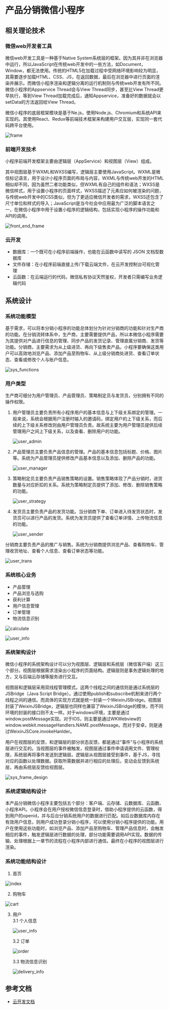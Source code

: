 # 产品分销微信小程序

## 相关理论技术

### 微信web开发者工具

微信web开发工具是一种基于Native System系统层的框架。因为其并非在浏览器中运行，所以JavaScript在传统web开发中的一些方法，如Document，Window，都无法使用。传统的HTML5在加载过程中受网络环境影响较为明显，其需要逐步加载HTML、CSS、JS，在返回数据，最后在浏览器中进行页面的渲染并展示。而微信小程序渲染和逻辑分离的运行机制则与传统web开发有所不同。微信小程序的Appservice Thread会与View Thread同步，甚至比View Thread更早执行，等到View Thread加载完成后，通知Appservice，准备好的数据就会以setData的方法返回给View Thread。  

微信小程序的底层框架模块是基于Ne.js，使用Node.js、Chromium和系统API来实现的。其使用React、Redux等前端技术框架来构建用户交互层，实现同一套代码跨平台使用。  

![frame](imgs/frame.jpg)

### 前端开发技术

小程序前端开发框架主要由逻辑层（AppService）和视图层（View）组成。  

其中视图层基于WXML和WXSS编写，逻辑层主要使用JavaScript。WXML是微信标记语言，用于设计小程序页面的布局与内容，WXML与传统web开发的HTML相似却不同，因为虽然二者功能类似，但WXML有自己的组件和语法；WXSS是微信样式，用于设置小程序的页面样式，WXSS描述了元素应如何被渲染的问题，与传统web开发中的CSS类似，但为了更适应微信开发者的需求，WXSS还包含了尺寸单位和样式的导入；JavaScript是当今社会中应用最为广泛的脚本语言之一，在微信小程序中用于设置小程序的逻辑结构，包括实现小程序的操作功能和API的调用。  

![front_end_frame](imgs/front_end_frame.jpg)

### 云开发

- 数据库：一个既可在小程序前端操作，也能在云函数中读写的 JSON 文档型数据库
- 文件存储：在小程序前端直接上传/下载云端文件，在云开发控制台可视化管理
- 云函数：在云端运行的代码，微信私有协议天然鉴权，开发者只需编写业务逻辑代码

## 系统设计

### 系统功能模型

基于需求，可以将本分销小程序的功能总体划分为针对分销商的功能和针对生产商的功能。在分销流转体系中，生产商，主要需要提供产品，所以本微信小程序需要为其提供对产品进行信息的管理、同步产品的发货记录、管理直属分销商、发货等功能。分销商，主要需求为从上级进货、再向下级售卖产品，小程序要确保这类用户可以高效地浏览产品、添加产品至购物车、从上级分销商处进货、查看订单状态、查看或修改个人与账户信息。  

![sys_functions](imgs/sys_functions.jpg)

### 用户类型

生产商可细分为用户管理员、产品管理员、策略制定员与发货员，分别拥有不同的操作权限。  

1. 用户管理员主要负责所有小程序用户的基本信息与上下级关系绑定的管理。一般来说，系统会根据用户注册时输入的邀请码，绑定用户的上下级关系，而后续的上下级关系修改则由用户管理员负责。故系统主要为用户管理员提供后续管理用户之间上下级关系，以及查看、删除用户的功能。  

    ![user_admin](imgs/user_type_admin.jpg)

2. 产品管理员主要负责产品信息的管理。产品的基本信息包括标题、价格、图片等。系统为产品管理员提供修改产品基本信息以及添加、删除产品的功能。

    ![user_manager](imgs/user_type_manager.jpg)

3. 策略制定员主要负责产品销售策略的设置。销售策略体现了产品分销时，进货数量与对应折扣的关系。系统为策略制定员提供了添加、修改、删除销售策略的功能。  

    ![user_strategy](imgs/user_type_strategy.jpg)

4. 发货员主要负责产品的发货功能。当分销商下单、订单进入待发货状态时，发货员可以进行产品的发货。系统为发货员提供了查看订单详情、上传物流信息的功能。

    ![user_sender](imgs/user_type_sender.jpg)

分销商主要负责产品的推广与销售。系统为分销商提供浏览产品、查看购物车、管理收货地址、查看个人信息、查看订单状态等功能。

![user_trans](imgs/user_trans.jpg)

### 系统核心业务

- 产品管理
- 产品浏览与选购
- 获利计算
- 用户信息管理
- 订单管理
- 物流信息识别
  
![calculate](imgs/calculate.jpg)

![user_info](imgs/user_info.jpg)

### 系统架构设计

微信小程序的系统架构设计可以分为视图层、逻辑层和系统层（微信客户端）这三个部分。视图层根据需求渲染出小程序的页面结构。逻辑层则是事务逻辑处理的地方，又与后端云存储等服务进行交互。  

视图层和逻辑层采用双线程管理模式。这两个线程之间的通信则是通过系统层的JSBridge（Java Script Bridge）。通过使用publish和subscribe机制来进行两个线程之间的通信。而具体的实现方式就是统一封装一个WeixinJSBridge。视图层封装了WeixinJSBridge，逻辑层也同样也兼容了WeixinJSBridge的模块，而不同环境的封装的接口则不太一样。对于windows环境，主要是通过window.postMessage实现。对于IOS，则主要是通过WKWebview的window.webkit.messageHandlers.NAME.postMessage。而对于安卓，则是通过WeixinJSCore.invokeHanlder。  

用户在视图层的反馈，和逻辑层的部分状态反馈，都是通过“事件”与小程序的系统层进行交互的。当视图层的事件被触发，视图层通过事件申请调用文件、管理权限，系统层再将事件发送到逻辑层。逻辑层从视图层接受到事件，基于JS，寻找对应的函数以处理数据。获取所需数据并进行相应的处理后，变动会反馈到系统层，再由系统层反馈给视图层。  

![sys_frame_design](imgs/sys_frame_design.jpg)

### 系统逻辑结构设计

本产品分销微信小程序主要包括五个部分：客户端、云存储、云数据库、云函数、小程序API。小程序会在用户授权微信信息登录时，借助小程序提供的云函数，得到用户的openid，并与后台分销系统用户的数据进行匹配。如后台数据库内存在有效用户信息，则用户成功登录分销小程序，可以使用分销小程序提供的功能。用户在使用这些功能时，如浏览产品、添加产品至购物车、管理产品信息时，会触发相应的事件，触发逻辑层进行数据的处理，部分功能需要调用API实现。数据的传输、处理根据上一章节的流程在小程序内部进行通信。最终在小程序的视图层进行渲染。

### 系统功能结构设计

1. 首页

![index](imgs/index.jpg)

2. 购物车

![cart](imgs/cart.jpg)

3. 用户  
    3.1 个人信息  

    ![user_info](imgs/user_info.jpg)  

    3.2 订单  

    ![order](imgs/order.jpg)

    3.3 物流信息识别  

    ![delivery_info](imgs/delivery_info.jpg)

## 参考文档

- [云开发文档](https://developers.weixin.qq.com/miniprogram/dev/wxcloud/basis/getting-started.html)

